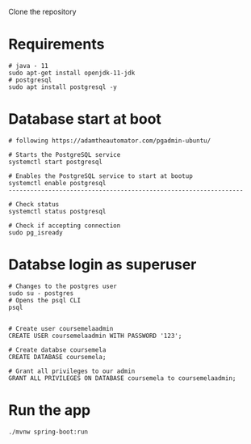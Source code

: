 Clone the repository

# Requirements 
```
# java - 11 
sudo apt-get install openjdk-11-jdk
# postgresql
sudo apt install postgresql -y
```

# Database start at boot
```
# following https://adamtheautomator.com/pgadmin-ubuntu/

# Starts the PostgreSQL service
systemctl start postgresql

# Enables the PostgreSQL service to start at bootup
systemctl enable postgresql
-----------------------------------------------------------------

# Check status 
systemctl status postgresql

# Check if accepting connection 
sudo pg_isready
```


# Databse login as superuser
```
# Changes to the postgres user
sudo su - postgres
# Opens the psql CLI
psql


# Create user coursemelaadmin
CREATE USER coursemelaadmin WITH PASSWORD '123';

# Create databse coursemela 
CREATE DATABASE coursemela;

# Grant all privileges to our admin 
GRANT ALL PRIVILEGES ON DATABASE coursemela to coursemelaadmin;
```


# Run the app
```
./mvnw spring-boot:run
```

